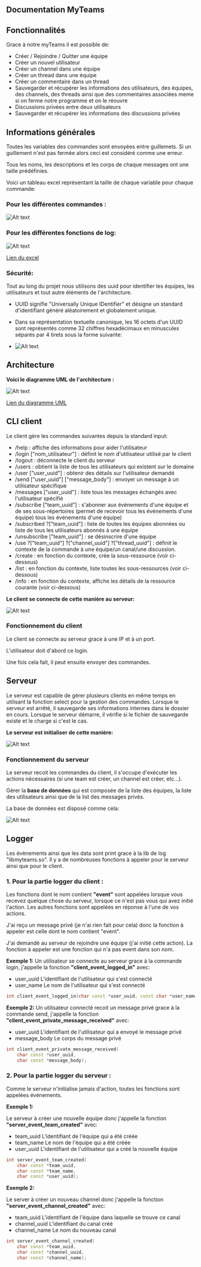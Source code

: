 ## Documentation MyTeams

## Fonctionnalités

Grace à notre myTeams il est possible de:

- Créer / Rejoindre / Quitter une équipe
- Créer un nouvel utilisateur
- Créer un channel dans une équipe
- Créer un thread dans une équipe
- Créer un commentaire dans un thread
- Sauvegarder et récupérer les informations des utilisateurs, des équipes, des channels, des threads ainsi que des commentaires associées meme si on ferme notre programme et on le réouvre
- Discussions privées entre deux utilisateurs
- Sauvegarder et récupérer les informations des discussions privées

## Informations générales

Toutes les variables des commandes sont envoyées entre guillemets.
Si un guillement n'est pas fermée alors ceci est considéré comme une erreur.

Tous les noms, les descriptions et les corps de chaque messages ont une taille prédéfinies.

Voici un tableau excel représentant la taille de chaque variable pour chaque commande:

### Pour les différentes commandes :

![Alt text](image-4.png)

### Pour les différentes fonctions de log:

![Alt text](image-5.png)

[Lien du excel](https://docs.google.com/spreadsheets/d/1H2t4_oshqHsgGL587w_E4KzidiC7-bOBTvqxcqb8ihA/edit?usp=sharing)


### Sécurité:

Tout au long du projet nous utilisons des uuid pour identifier les équipes, les utilisateurs et tout autre éléments de l'architecture.

- UUID signifie "Universally Unique IDentifier" et désigne un standard d'identifiant généré aléatoirement et globalement unique.

- Dans sa représentation textuelle canonique, les 16 octets d'un UUID sont représentés comme 32 chiffres hexadécimaux en minuscules séparés par 4 tirets sous la forme suivante:

- ![Alt text](image-1.png)




## Architecture



**Voici le diagramme UML de l'architecture :**

![Alt text](image.png)


[Lien du diagramme UML](https://lucid.app/lucidchart/a8e29117-268b-4242-990c-ea4ac505bb69/edit?viewport_loc=328%2C-140%2C2132%2C1061%2CL.BeP2~polPs&invitationId=inv_ba9770aa-35eb-4e9d-8abd-1a3ca333fedd)


## CLI client

Le client gère les commandes suivantes depuis la standard input:

- /help : affiche des informations pour aider l'utilisateur
- /login ["nom_utilisateur"] : définit le nom d'utilisateur utilisé par le client
- /logout : déconnecte le client du serveur
- /users : obtient la liste de tous les utilisateurs qui existent sur le domaine
- /user ["user_uuid"] : obtenir des détails sur l'utilisateur demandé
- /send ["user_uuid"] ["message_body"] : envoyer un message à un utilisateur spécifique
- /messages ["user_uuid"] : liste tous les messages échangés avec l'utilisateur spécifié
- /subscribe ["team_uuid"] : s'abonner aux événements d'une équipe et de ses sous-répertoires (permet de recevoir tous les événements d'une équipe)
tous les événements d'une équipe)
- /subscribed ?["team_uuid"] : liste de toutes les équipes abonnées ou liste de tous les utilisateurs abonnés à une équipe
- /unsubscribe ["team_uuid"] : se désinscrire d'une équipe
- /use ?["team_uuid"] ?["channel_uuid"] ?["thread_uuid"] : définit le contexte de la commande à une équipe/un canal/une discussion.
- /create : en fonction du contexte, crée la sous-ressource (voir ci-dessous)
- /list : en fonction du contexte, liste toutes les sous-ressources (voir ci-dessous)
- /info : en fonction du contexte, affiche les détails de la ressource courante (voir ci-dessous)



**Le client se connecte de cette manière au serveur:**

![Alt text](image-2.png)


### Fonctionnement du client

Le client se connecte au serveur grace à une IP et à un port.

L'utilisateur doit d'abord ce login.

Une fois cela fait, il peut ensuite envoyer des commandes.

## Serveur

Le serveur est capable de gérer plusieurs clients en même temps en utilisant la fonction select pour la gestion des commandes.
Lorsque le serveur est arrêté, il sauvegarde ses informations internes dans le dossier en cours.
Lorsque le serveur démarre, il vérifie si le fichier de sauvegarde existe et le charge si c'est le cas.

**Le serveur est initialiser de cette manière:**

![Alt text](image-3.png)

### Fonctionnement du serveur

Le serveur recoit les commandes du client, il s'occupe d'exécuter les actions nécessaires (si une team est créer, un channel est créer, etc...).

Gérer la **base de données** qui est composée de la liste des équipes, la liste des utilisateurs ainsi que de la list des messages privés.

La base de données est disposé comme cela:

![Alt text](image-6.png)


## Logger

Les évènements ainsi que les data sont print grace à la lib de log "libmyteams.so".
Il y a de nombreuses fonctions à appeler pour le serveur ainsi que pour le client.

### 1. Pour la partie logger du client :

Les fonctions dont le nom contient **"event"** sont appelées lorsque vous recevez quelque chose du serveur, lorsque ce n'est pas vous qui avez initié l'action.
Les autres fonctions sont appelées en réponse à l'une de vos actions.

J'ai reçu un message privé (je n'ai rien fait pour cela) donc la fonction à appeler est celle dont le nom contient "event".

J'ai demandé au serveur de rejoindre une équipe (j'ai initié cette action). La fonction à appeler est une fonction qui n'a pas event dans son nom.

**Exemple 1:**
Un utilisateur se connecte au serveur grace à la commande login, j'appelle la fonction **"client_event_logged_in"** avec:

- user_uuid L'identifiant de l'utilisateur qui s'est connecté
- user_name Le nom de l'utilisateur qui s'est connecté

```c++
int client_event_logged_in(char const *user_uuid, const char *user_name);
```

**Exemple 2:**
Un utilisateur connecté recoit un message privé grace à la commande send, j'appelle la fonction **"client_event_private_message_received"** avec:
- user_uuid L'identifiant de l'utilisateur qui a envoyé le message privé
- message_body Le corps du message privé

```c++
int client_event_private_message_received(
    char const *user_uuid,
    char const *message_body);
```

### 2. Pour la partie logger du serveur :

Comme le serveur n'initialise jamais d'action, toutes les fonctions sont appelées événements.

**Exemple 1:**

Le serveur à créer une nouvelle équipe donc j'appelle la fonction **"server_event_team_created"** avec:
- team_uuid L'identifiant de l'équipe qui a été créée
- team_name Le nom de l'équipe qui a été créée
- user_uuid L'identifiant de l'utilisateur qui a créé la nouvelle équipe

```c++
int server_event_team_created(
    char const *team_uuid,
    char const *team_name,
    char const *user_uuid);
```

**Exemple 2:**

Le server à créer un nouveau channel donc j'appelle la fonction **"server_event_channel_created"** avec:

- team_uuid L'identifiant de l'équipe dans laquelle se trouve ce canal
- channel_uuid L'identifiant du canal créé
- channel_name Le nom du nouveau canal

```c++
int server_event_channel_created(
    char const *team_uuid,
    char const *channel_uuid,
    char const *channel_name);
```
